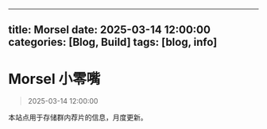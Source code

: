  ---
 title: Morsel
 date: 2025-03-14 12:00:00
 categories: [Blog, Build]
 tags: [blog, info]
 ---

# Morsel 小零嘴

> 2025-03-14 12:00:00

本站点用于存储群内荐片的信息，月度更新。